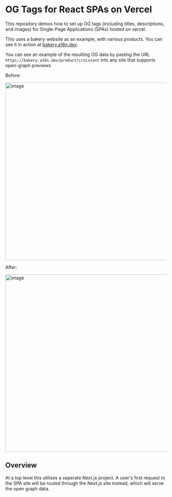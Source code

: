 # OG Tags for React SPAs on Vercel
This repository demos how to set up OG tags (including titles, descriptions, and images) for Single-Page Applications (SPAs) hosted on vercel.

This uses a bakery website as an example, with various products.
You can see it in action at [bakery.a16n.dev](https://bakery.a16n.dev). 

You can see an example of the resulting OG data by pasting the URL `https://bakery.a16n.dev/product/croissant` into any site that supports open-graph previews

Before:

<img width="553" alt="image" src="https://github.com/a16n-dev/pwa-open-graph/assets/39721828/edb80c44-b4a0-4e24-ac06-1fc99594dc45">

After:

<img width="553" alt="image" src="https://github.com/a16n-dev/pwa-open-graph/assets/39721828/59a4ce68-4eea-44b6-94e7-c8fa0fe2e464">


## Overview
At a top level this utilises a seperate Next.js project. A user's first request to the SPA site will be routed through 
the Next.js site instead, which will serve the open graph data.

